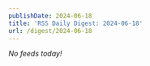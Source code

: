 ```yaml
---
publishDate: 2024-06-18
title: 'RSS Daily Digest: 2024-06-18'
url: /digest/2024-06-18
---
```


_No feeds today!_
